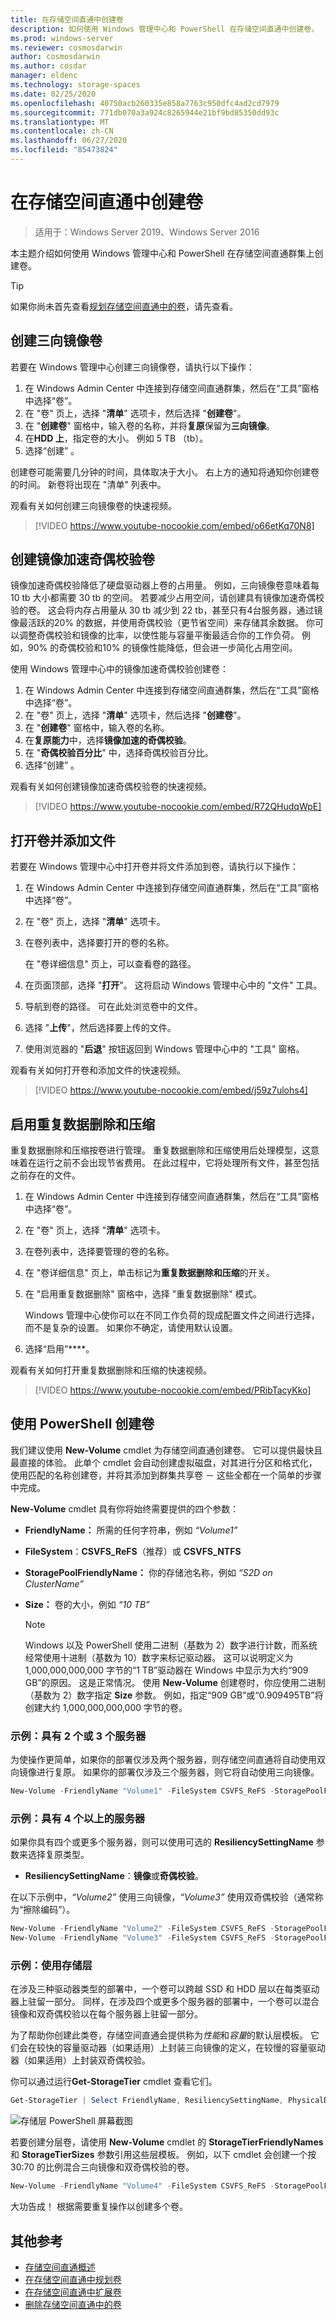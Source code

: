 ```yaml
---
title: 在存储空间直通中创建卷
description: 如何使用 Windows 管理中心和 PowerShell 在存储空间直通中创建卷。
ms.prod: windows-server
ms.reviewer: cosmosdarwin
author: cosmosdarwin
ms.author: cosdar
manager: eldenc
ms.technology: storage-spaces
ms.date: 02/25/2020
ms.openlocfilehash: 40750acb260335e858a7763c950dfc4ad2cd7979
ms.sourcegitcommit: 771db070a3a924c8265944e21bf9bd85350dd93c
ms.translationtype: MT
ms.contentlocale: zh-CN
ms.lasthandoff: 06/27/2020
ms.locfileid: "85473824"
---
```

# <a name="creating-volumes-in-storage-spaces-direct"></a>在存储空间直通中创建卷

> 适用于：Windows Server 2019、Windows Server 2016

本主题介绍如何使用 Windows 管理中心和 PowerShell 在存储空间直通群集上创建卷。

> [!TIP]
> 如果你尚未首先查看[规划存储空间直通中的卷](plan-volumes.md)，请先查看。

## <a name="create-a-three-way-mirror-volume"></a>创建三向镜像卷

若要在 Windows 管理中心创建三向镜像卷，请执行以下操作：

1. 在 Windows Admin Center 中连接到存储空间直通群集，然后在“工具”窗格中选择“卷”。 
2. 在 "卷" 页上，选择 "**清单**" 选项卡，然后选择 "**创建卷**"。
3. 在 "**创建卷**" 窗格中，输入卷的名称，并将**复原**保留为**三向镜像**。
4. 在**HDD 上**，指定卷的大小。 例如 5 TB （tb）。
5. 选择“创建” 。

创建卷可能需要几分钟的时间，具体取决于大小。 右上方的通知将通知你创建卷的时间。 新卷将出现在 "清单" 列表中。

观看有关如何创建三向镜像卷的快速视频。

> [!VIDEO https://www.youtube-nocookie.com/embed/o66etKq70N8]

## <a name="create-a-mirror-accelerated-parity-volume"></a>创建镜像加速奇偶校验卷

镜像加速奇偶校验降低了硬盘驱动器上卷的占用量。 例如，三向镜像卷意味着每 10 tb 大小都需要 30 tb 的空间。 若要减少占用空间，请创建具有镜像加速奇偶校验的卷。 这会将内存占用量从 30 tb 减少到 22 tb，甚至只有4台服务器，通过镜像最活跃的20% 的数据，并使用奇偶校验（更节省空间）来存储其余数据。 你可以调整奇偶校验和镜像的比率，以使性能与容量平衡最适合你的工作负荷。 例如，90% 的奇偶校验和10% 的镜像性能降低，但会进一步简化占用空间。

使用 Windows 管理中心中的镜像加速奇偶校验创建卷：

1. 在 Windows Admin Center 中连接到存储空间直通群集，然后在“工具”窗格中选择“卷”。 
2. 在 "卷" 页上，选择 "**清单**" 选项卡，然后选择 "**创建卷**"。
3. 在 "**创建卷**" 窗格中，输入卷的名称。
4. 在**复原能力**中，选择**镜像加速的奇偶校验**。
5. 在 "**奇偶校验百分比**" 中，选择奇偶校验百分比。
6. 选择“创建” 。

观看有关如何创建镜像加速奇偶校验卷的快速视频。

> [!VIDEO https://www.youtube-nocookie.com/embed/R72QHudqWpE]

## <a name="open-volume-and-add-files"></a>打开卷并添加文件

若要在 Windows 管理中心中打开卷并将文件添加到卷，请执行以下操作：

1. 在 Windows Admin Center 中连接到存储空间直通群集，然后在“工具”窗格中选择“卷”。 
2. 在 "卷" 页上，选择 "**清单**" 选项卡。
2. 在卷列表中，选择要打开的卷的名称。

    在 "卷详细信息" 页上，可以查看卷的路径。

4. 在页面顶部，选择 "**打开**"。 这将启动 Windows 管理中心中的 "文件" 工具。
5. 导航到卷的路径。 可在此处浏览卷中的文件。
6. 选择 "**上传**"，然后选择要上传的文件。
7. 使用浏览器的 "**后退**" 按钮返回到 Windows 管理中心中的 "工具" 窗格。

观看有关如何打开卷和添加文件的快速视频。

> [!VIDEO https://www.youtube-nocookie.com/embed/j59z7ulohs4]

## <a name="turn-on-deduplication-and-compression"></a>启用重复数据删除和压缩

重复数据删除和压缩按卷进行管理。 重复数据删除和压缩使用后处理模型，这意味着在运行之前不会出现节省费用。 在此过程中，它将处理所有文件，甚至包括之前存在的文件。

1. 在 Windows Admin Center 中连接到存储空间直通群集，然后在“工具”窗格中选择“卷”。 
2. 在 "卷" 页上，选择 "**清单**" 选项卡。
3. 在卷列表中，选择要管理的卷的名称。
4. 在 "卷详细信息" 页上，单击标记为**重复数据删除和压缩**的开关。
5. 在 "启用重复数据删除" 窗格中，选择 "重复数据删除" 模式。

    Windows 管理中心使你可以在不同工作负荷的现成配置文件之间进行选择，而不是复杂的设置。 如果你不确定，请使用默认设置。

6. 选择“启用”****。

观看有关如何打开重复数据删除和压缩的快速视频。

> [!VIDEO https://www.youtube-nocookie.com/embed/PRibTacyKko]

## <a name="create-volumes-using-powershell"></a>使用 PowerShell 创建卷

我们建议使用 **New-Volume** cmdlet 为存储空间直通创建卷。 它可以提供最快且最直接的体验。 此单个 cmdlet 会自动创建虚拟磁盘，对其进行分区和格式化，使用匹配的名称创建卷，并将其添加到群集共享卷 － 这些全都在一个简单的步骤中完成。

**New-Volume** cmdlet 具有你将始终需要提供的四个参数：

- **FriendlyName：** 所需的任何字符串，例如 *“Volume1”*
- **FileSystem**：**CSVFS_ReFS**（推荐）或 **CSVFS_NTFS**
- **StoragePoolFriendlyName：** 你的存储池名称，例如 *“S2D on ClusterName”*
- **Size：** 卷的大小，例如 *“10 TB”*

   > [!NOTE]
   > Windows 以及 PowerShell 使用二进制（基数为 2）数字进行计数，而系统经常使用十进制（基数为 10）数字来标记驱动器。 这可以说明定义为 1,000,000,000,000 字节的“1 TB”驱动器在 Windows 中显示为大约“909 GB”的原因。 这是正常情况。 使用 **New-Volume** 创建卷时，你应使用二进制（基数为 2）数字指定 **Size** 参数。 例如，指定“909 GB”或“0.909495TB”将创建大约 1,000,000,000,000 字节的卷。

### <a name="example-with-2-or-3-servers"></a>示例：具有 2 个或 3 个服务器

为使操作更简单，如果你的部署仅涉及两个服务器，则存储空间直通将自动使用双向镜像进行复原。 如果你的部署仅涉及三个服务器，则它将自动使用三向镜像。

```PowerShell
New-Volume -FriendlyName "Volume1" -FileSystem CSVFS_ReFS -StoragePoolFriendlyName S2D* -Size 1TB
```

### <a name="example-with-4-servers"></a>示例：具有 4 个以上的服务器

如果你具有四个或更多个服务器，则可以使用可选的 **ResiliencySettingName** 参数来选择复原类型。

-   **ResiliencySettingName**：**镜像**或**奇偶校验**。

在以下示例中，*“Volume2”* 使用三向镜像，*“Volume3”* 使用双奇偶校验（通常称为“擦除编码”）。

```PowerShell
New-Volume -FriendlyName "Volume2" -FileSystem CSVFS_ReFS -StoragePoolFriendlyName S2D* -Size 1TB -ResiliencySettingName Mirror
New-Volume -FriendlyName "Volume3" -FileSystem CSVFS_ReFS -StoragePoolFriendlyName S2D* -Size 1TB -ResiliencySettingName Parity
```

### <a name="example-using-storage-tiers"></a>示例：使用存储层

在涉及三种驱动器类型的部署中，一个卷可以跨越 SSD 和 HDD 层以在每类驱动器上驻留一部分。 同样，在涉及四个或更多个服务器的部署中，一个卷可以混合镜像和双奇偶校验以在每个服务器上驻留一部分。

为了帮助你创建此类卷，存储空间直通会提供称为*性能*和*容量*的默认层模板。 它们会在较快的容量驱动器（如果适用）上封装三向镜像的定义，在较慢的容量驱动器（如果适用）上封装双奇偶校验。

你可以通过运行**Get-StorageTier** cmdlet 查看它们。

```PowerShell
Get-StorageTier | Select FriendlyName, ResiliencySettingName, PhysicalDiskRedundancy
```

![存储层 PowerShell 屏幕截图](media/creating-volumes/storage-tiers-screenshot.png)

若要创建分层卷，请使用 **New-Volume** cmdlet 的 **StorageTierFriendlyNames** 和 **StorageTierSizes** 参数引用这些层模板。 例如，以下 cmdlet 会创建一个按 30:70 的比例混合三向镜像和双奇偶校验的卷。

```PowerShell
New-Volume -FriendlyName "Volume4" -FileSystem CSVFS_ReFS -StoragePoolFriendlyName S2D* -StorageTierFriendlyNames Performance, Capacity -StorageTierSizes 300GB, 700GB
```

大功告成！ 根据需要重复操作以创建多个卷。

## <a name="additional-references"></a>其他参考

- [存储空间直通概述](storage-spaces-direct-overview.md)
- [在存储空间直通中规划卷](plan-volumes.md)
- [在存储空间直通中扩展卷](resize-volumes.md)
- [删除存储空间直通中的卷](delete-volumes.md)
